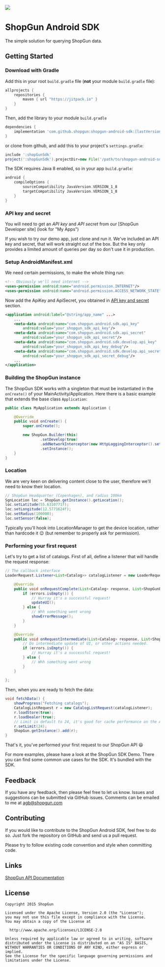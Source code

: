 [![](https://jitpack.io/v/shopgun/shopgun-android-sdk.svg)](https://jitpack.io/#shopgun/shopgun-android-sdk)

ShopGun Android SDK
===================

The simple solution for querying ShopGun data.

## Getting Started

### Download with Gradle
Add this in your root `build.gradle` file (**not** your module `build.gradle` file):

```gradle
allprojects {
	repositories {
        maven { url "https://jitpack.io" }
    }
}
```
Then, add the library to your module `build.gradle`
```gradle
dependencies {
    implementation 'com.github.shopgun:shopgun-android-sdk:[lastVersion]'
}
```

or clone from github, and add this to your project's `settings.gradle`:

```groovy
include ':shopGunSdk'
project(':shopGunSdk').projectDir=new File('/path/to/shopgun-android-sdk/shopGunSdk')
```

The SDK requires Java 8 enabled, so in your app `build.gradle`:
```groovy
android {
    compileOptions {
        sourceCompatibility JavaVersion.VERSION_1_8
        targetCompatibility JavaVersion.VERSION_1_8
    }
} 
```    

### API key and secret
You will need to get an *API key* and *API secret* from our 
[ShopGun Developer site] (look for "My Apps")

If you wish to try our demo app, just clone and run it. We've included an API 
key and secret, that will work straight out of the box. But the key only provides 
a limited amount of queries per day so don't use it in production.

### Setup AndroidManifest.xml

We need certain permissions, to make the whole thing run:
```xml
<!-- Obviously we'll need internet -->
<uses-permission android:name="android.permission.INTERNET"/>
<uses-permission android:name="android.permission.ACCESS_NETWORK_STATE"/>
```

Now add the ApiKey and ApiSecret, you obtained in 
[API key and secret](#api-key-secret) section.

```xml
<application android:label="@string/app_name" ...>
    ...
    <meta-data android:name="com.shopgun.android.sdk.api_key"
        android:value="your_shopgun_sdk_api_key"/>
    <meta-data android:name="com.shopgun.android.sdk.api_secret"
        android:value="your_shopgun_sdk_api_secret"/>
    <meta-data android:name="com.shopgun.android.sdk.develop.api_key"
        android:value="your_shopgun_sdk_api_key_debug"/>
    <meta-data android:name="com.shopgun.android.sdk.develop.api_secret"
        android:value="your_shopgun_sdk_api_secret_debug"/>
    ...
</application>
```

### Building the ShopGun instance
The ShopGun SDK works with a singleton that must be instantiated in the `onCreate()` of your MainActivity/Application.
Here there is a basic example that extends the base class `Application`:
```java
public class MyApplication extends Application {

    @Override
    public void onCreate() {
        super.onCreate();

        new ShopGun.Builder(this)
                .setDevelop(true)
                .addNetworkInterceptor(new HttpLoggingInterceptor().setLevel(HttpLoggingInterceptor.Level.BASIC))
                .setInstance();    
    }
}
``` 

### Location
We are very keen on delivering content close to the user, therefore we'll need
to know their location. 

```java
// ShopGun Headquarter (Copenhagen), and radius 100km
SgnLocation loc = ShopGun.getInstance().getLocation();
loc.setLatitude(55.6310771f);
loc.setLongitude(12.5771624f);
loc.setRadius(100000);
loc.setSensor(false);
```

Typically you'll hook into LocationManager to get the device location, rather 
than hardcode it :wink: (but remember to properly ask for permission).

### Performing your first request

Let's try to get a list of catalogs. First of all, define a listener that will handle the request response:

```java
// The callback interface
LoaderRequest.Listener<List<Catalog>> catalogListener = new LoaderRequest.Listener<List<Catalog>>() {

    @Override
    public void onRequestComplete(List<Catalog> response, List<ShopGunError> errors) {
        if (errors.isEmpty()) {
            // Hurray it's a successful request!
            updateUI();
        } else {
            // Whh something went wrong
            showErrorMessage();
        }
    }

    @Override
    public void onRequestIntermediate(List<Catalog> response, List<ShopGunError> errors) {
        // Do intermediate update of UI, or other actions needed.
        if (errors.isEmpty()) {
            // Hurray it's a successful request!
        } else {
            // Whh something went wrong
        }
    }
    
};
```
Then, when you are ready to fetch the data:
```java
void fetchData() {
    showProgress("Fetching catalogs");
    CatalogListRequest r = new CatalogListRequest(catalogListener);
    r.loadStore(true);
    r.loadDealer(true);
    // Limit is default to 24, it's good for cache performance on the API
    r.setLimit(24);
    ShopGun.getInstance().add(r);
}
```
That's it, you've performed your first request to our ShopGun API :smiley:

For more examples, please have a look at the ShopGun SDK Demo. There you can
find some common use cases for the SDK. It's bundled with the SDK. 

Feedback
--------
If you have any feedback, then please feel free to let us know. Issues and 
suggestions can be submitted via GitHub issues. Comments can be emailed to me at
<agb@shopgun.com>


Contributing
------------
If you would like to contribute to the ShopGun Android SDK, feel free to do so.
Just fork the repository on GitHub and send us a pull request.

Please try to follow existing code convention and style when committing code.


Links
-----
[ShopGun API Documentation](http://docs.api.etilbudsavis.dk/)


License
-------

    Copyright 2015 ShopGun
    
    Licensed under the Apache License, Version 2.0 (the "License");
    you may not use this file except in compliance with the License.
    You may obtain a copy of the License at
    
      http://www.apache.org/licenses/LICENSE-2.0
    
    Unless required by applicable law or agreed to in writing, software
    distributed under the License is distributed on an "AS IS" BASIS,
    WITHOUT WARRANTIES OR CONDITIONS OF ANY KIND, either express or implied.
    See the License for the specific language governing permissions and
    limitations under the License.

